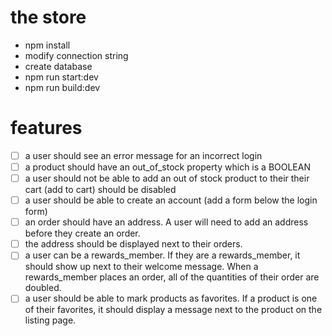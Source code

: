 # the store 

- npm install
- modify connection string
- create database
- npm run start:dev
- npm run build:dev

# features

- [ ] a user should see an error message for an incorrect login 
- [ ] a product should have an out_of_stock property which is a BOOLEAN 
- [ ] a user should not be able to add an out of stock product to their their cart (add to cart) should be disabled
- [ ] a user should be able to create an account (add a form below the login form)
- [ ] an order should have an address. A user will need to add an address before they create an order.
- [ ] the address should be displayed next to their orders.
- [ ] a user can be a rewards_member. If they are a rewards_member, it should show up next to their welcome message. When a rewards_member places an order, all of the quantities of their order are doubled.
- [ ] a user should be able to mark products as favorites. If a product is one of their favorites, it should display a message next to the product on the listing page.

